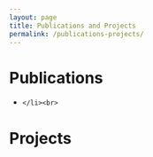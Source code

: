 ```yaml
---
layout: page
title: Publications and Projects
permalink: /publications-projects/
---
```


<h1 class="post-title">Publications</h1>

<ul>
	<li>
		
	</li><br>
</ul>

<h1 class="post-title">Projects</h1>



<ul>
</ul>
